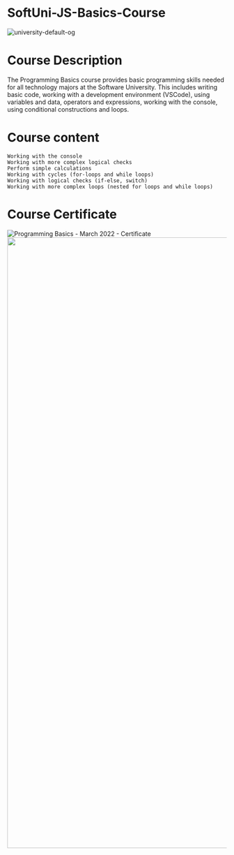 # SoftUni-JS-Basics-Course
![university-default-og](https://user-images.githubusercontent.com/105119768/167285408-bd8e3f88-de8c-4361-962a-be2e8967bd0c.png)

# Course Description

The Programming Basics course provides basic programming skills needed for all technology majors at the Software University. 
This includes writing basic code, working with a development environment (VSCode), using variables and data, operators and expressions,
working with the console, using conditional constructions and loops.

# Course content

    Working with the console
    Working with more complex logical checks
    Perform simple calculations
    Working with cycles (for-loops and while loops)
    Working with logical checks (if-else, switch)
    Working with more complex loops (nested for loops and while loops)

# Course Certificate

![Programming Basics - March 2022 - Certificate](https://user-images.githubusercontent.com/105119768/167285468-cf92893f-9ca6-4d9b-9b6c-1c4a5c6783a8.jpeg)
<img width='600px' height='1400px' src='https://user-images.githubusercontent.com/105119768/167285468-cf92893f-9ca6-4d9b-9b6c-1c4a5c6783a8.jpeg'>
